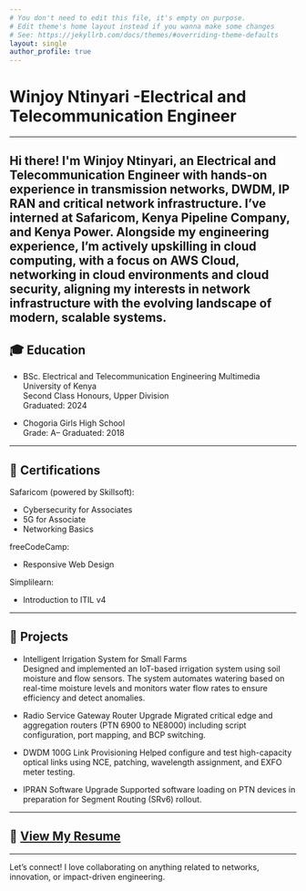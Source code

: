 ```yaml
---
# You don't need to edit this file, it's empty on purpose.
# Edit theme's home layout instead if you wanna make some changes
# See: https://jekyllrb.com/docs/themes/#overriding-theme-defaults
layout: single
author_profile: true
---
```

  # Winjoy Ntinyari -Electrical and Telecommunication Engineer
---

Hi there! I'm Winjoy Ntinyari, an Electrical and Telecommunication Engineer with hands-on experience in transmission networks, DWDM, IP RAN and critical network infrastructure. I’ve interned at Safaricom, Kenya Pipeline Company, and Kenya Power. Alongside my engineering experience, I’m actively upskilling in cloud computing, with a focus on AWS Cloud, networking in cloud environments and cloud security, aligning my interests in network infrastructure with the evolving landscape of modern, scalable systems.
---

## 🎓 Education

- BSc. Electrical and Telecommunication Engineering 
  Multimedia University of Kenya  
  Second Class Honours, Upper Division  
  Graduated: 2024

- Chogoria Girls High School  
  Grade: A–
  Graduated: 2018
---
## 📜 Certifications

Safaricom (powered by Skillsoft):
- Cybersecurity for Associates  
- 5G for Associate  
- Networking Basics

freeCodeCamp:
- Responsive Web Design

Simplilearn:
- Introduction to ITIL v4
---
## 🚀 Projects

- Intelligent Irrigation System for Small Farms  
  Designed and implemented an IoT-based irrigation system using soil moisture and flow sensors. The system automates watering based on real-time moisture levels and monitors water flow rates to ensure efficiency and detect anomalies.

- Radio Service Gateway Router Upgrade 
  Migrated critical edge and aggregation routers (PTN 6900 to NE8000) including script configuration, port mapping, and BCP switching.

- DWDM 100G Link Provisioning 
  Helped configure and test high-capacity optical links using NCE, patching, wavelength assignment, and EXFO meter testing.

- IPRAN Software Upgrade 
  Supported software loading on PTN devices in preparation for Segment Routing (SRv6) rollout.

---

## 📄 [View My Resume](/assets/files/Winjoy_Ntinyari_Resume_.pdf)

---

Let’s connect! I love collaborating on anything related to networks, innovation, or impact-driven engineering.
